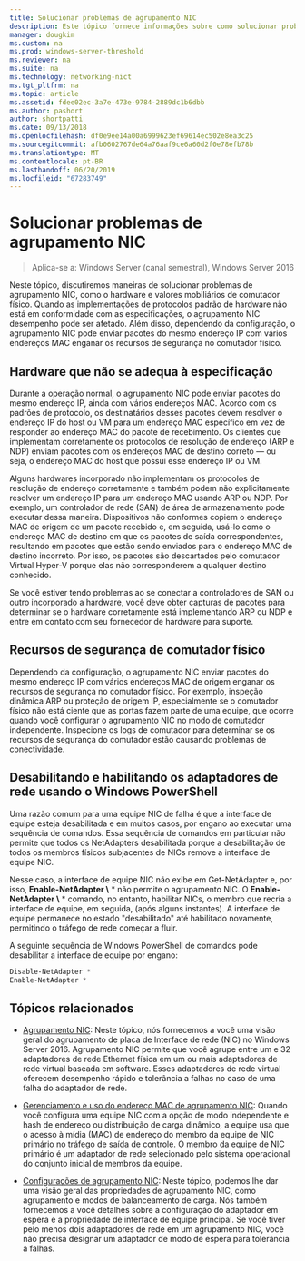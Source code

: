```yaml
---
title: Solucionar problemas de agrupamento NIC
description: Este tópico fornece informações sobre como solucionar problemas de agrupamento NIC no Windows Server 2016.
manager: dougkim
ms.custom: na
ms.prod: windows-server-threshold
ms.reviewer: na
ms.suite: na
ms.technology: networking-nict
ms.tgt_pltfrm: na
ms.topic: article
ms.assetid: fdee02ec-3a7e-473e-9784-2889dc1b6dbb
ms.author: pashort
author: shortpatti
ms.date: 09/13/2018
ms.openlocfilehash: df0e9ee14a00a6999623ef69614ec502e8ea3c25
ms.sourcegitcommit: afb0602767de64a76aaf9ce6a60d2f0e78efb78b
ms.translationtype: MT
ms.contentlocale: pt-BR
ms.lasthandoff: 06/20/2019
ms.locfileid: "67283749"
---
```

# <a name="troubleshooting-nic-teaming"></a>Solucionar problemas de agrupamento NIC

>Aplica-se a: Windows Server (canal semestral), Windows Server 2016

Neste tópico, discutiremos maneiras de solucionar problemas de agrupamento NIC, como o hardware e valores mobiliários de comutador físico.  Quando as implementações de protocolos padrão de hardware não está em conformidade com as especificações, o agrupamento NIC desempenho pode ser afetado. Além disso, dependendo da configuração, o agrupamento NIC pode enviar pacotes do mesmo endereço IP com vários endereços MAC enganar os recursos de segurança no comutador físico.

  
## <a name="hardware-that-doesnt-conform-to-specification"></a>Hardware que não se adequa à especificação  
  
Durante a operação normal, o agrupamento NIC pode enviar pacotes do mesmo endereço IP, ainda com vários endereços MAC. Acordo com os padrões de protocolo, os destinatários desses pacotes devem resolver o endereço IP do host ou VM para um endereço MAC específico em vez de responder ao endereço MAC do pacote de recebimento.  Os clientes que implementam corretamente os protocolos de resolução de endereço (ARP e NDP) enviam pacotes com os endereços MAC de destino correto — ou seja, o endereço MAC do host que possui esse endereço IP ou VM. 
  
Alguns hardwares incorporado não implementam os protocolos de resolução de endereço corretamente e também podem não explicitamente resolver um endereço IP para um endereço MAC usando ARP ou NDP.  Por exemplo, um controlador de rede (SAN) de área de armazenamento pode executar dessa maneira. Dispositivos não conformes copiem o endereço MAC de origem de um pacote recebido e, em seguida, usá-lo como o endereço MAC de destino em que os pacotes de saída correspondentes, resultando em pacotes que estão sendo enviados para o endereço MAC de destino incorreto. Por isso, os pacotes são descartados pelo comutador Virtual Hyper-V porque elas não corresponderem a qualquer destino conhecido.  
  
Se você estiver tendo problemas ao se conectar a controladores de SAN ou outro incorporado a hardware, você deve obter capturas de pacotes para determinar se o hardware corretamente está implementando ARP ou NDP e entre em contato com seu fornecedor de hardware para suporte.  

  
## <a name="physical-switch-security-features"></a>Recursos de segurança de comutador físico  
Dependendo da configuração, o agrupamento NIC enviar pacotes do mesmo endereço IP com vários endereços MAC de origem enganar os recursos de segurança no comutador físico. Por exemplo, inspeção dinâmica ARP ou proteção de origem IP, especialmente se o comutador físico não está ciente que as portas fazem parte de uma equipe, que ocorre quando você configurar o agrupamento NIC no modo de comutador independente. Inspecione os logs de comutador para determinar se os recursos de segurança do comutador estão causando problemas de conectividade. 
  
## <a name="disabling-and-enabling-network-adapters-by-using-windows-powershell"></a>Desabilitando e habilitando os adaptadores de rede usando o Windows PowerShell  

Uma razão comum para uma equipe NIC de falha é que a interface de equipe esteja desabilitada e em muitos casos, por engano ao executar uma sequência de comandos.  Essa sequência de comandos em particular não permite que todos os NetAdapters desabilitada porque a desabilitação de todos os membros físicos subjacentes de NICs remove a interface de equipe NIC. 

Nesse caso, a interface de equipe NIC não exibe em Get-NetAdapter e, por isso, **Enable-NetAdapter \\** * não permite o agrupamento NIC. O **Enable-NetAdapter \\** * comando, no entanto, habilitar NICs, o membro que recria a interface de equipe, em seguida, (após alguns instantes). A interface de equipe permanece no estado "desabilitado" até habilitado novamente, permitindo o tráfego de rede começar a fluir. 

A seguinte sequência de Windows PowerShell de comandos pode desabilitar a interface de equipe por engano:  
  
```PowerShell 
Disable-NetAdapter *  
Enable-NetAdapter *  
```  
  

  
## <a name="related-topics"></a>Tópicos relacionados  
- [Agrupamento NIC](NIC-Teaming.md): Neste tópico, nós fornecemos a você uma visão geral do agrupamento de placa de Interface de rede (NIC) no Windows Server 2016. Agrupamento NIC permite que você agrupe entre um e 32 adaptadores de rede Ethernet física em um ou mais adaptadores de rede virtual baseada em software. Esses adaptadores de rede virtual oferecem desempenho rápido e tolerância a falhas no caso de uma falha do adaptador de rede.   

- [Gerenciamento e uso do endereço MAC de agrupamento NIC](NIC-Teaming-MAC-Address-Use-and-Management.md): Quando você configura uma equipe NIC com a opção de modo independente e hash de endereço ou distribuição de carga dinâmico, a equipe usa que o acesso à mídia (MAC) de endereço do membro da equipe de NIC primário no tráfego de saída de controle. O membro da equipe de NIC primário é um adaptador de rede selecionado pelo sistema operacional do conjunto inicial de membros da equipe.

- [Configurações de agrupamento NIC](nic-teaming-settings.md): Neste tópico, podemos lhe dar uma visão geral das propriedades de agrupamento NIC, como agrupamento e modos de balanceamento de carga. Nós também fornecemos a você detalhes sobre a configuração do adaptador em espera e a propriedade de interface de equipe principal. Se você tiver pelo menos dois adaptadores de rede em um agrupamento NIC, você não precisa designar um adaptador de modo de espera para tolerância a falhas.
  


